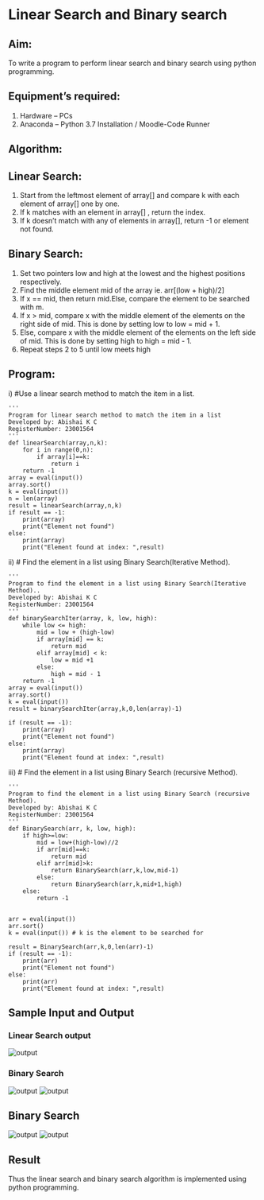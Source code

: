 # Linear Search and Binary search
## Aim:
To write a program to perform linear search and binary search using python programming.
## Equipment’s required:
1.	Hardware – PCs
2.	Anaconda – Python 3.7 Installation / Moodle-Code Runner
## Algorithm:
## Linear Search:
1.	Start from the leftmost element of array[] and compare k with each element of array[] one by one.
2.	If k matches with an element in array[] , return the index.
3.	If k doesn’t match with any of elements in array[], return -1 or element not found.
## Binary Search:
1.	Set two pointers low and high at the lowest and the highest positions respectively.
2.	Find the middle element mid of the array ie. arr[(low + high)/2]
3.	If x == mid, then return mid.Else, compare the element to be searched with m.
4.	If x > mid, compare x with the middle element of the elements on the right side of mid. This is done by setting low to low = mid + 1.
5.	Else, compare x with the middle element of the elements on the left side of mid. This is done by setting high to high = mid - 1.
6.	Repeat steps 2 to 5 until low meets high
## Program:
i)	#Use a linear search method to match the item in a list.
``````
''' 
Program for linear search method to match the item in a list
Developed by: Abishai K C
RegisterNumber: 23001564
'''
def linearSearch(array,n,k):
    for i in range(0,n):
        if array[i]==k:
            return i
    return -1
array = eval(input())
array.sort()
k = eval(input()) 
n = len(array)
result = linearSearch(array,n,k)
if result == -1:
    print(array)
    print("Element not found")
else:
    print(array)
    print("Element found at index: ",result)

``````
ii)	# Find the element in a list using Binary Search(Iterative Method).
``````
''' 
Program to find the element in a list using Binary Search(Iterative Method)..
Developed by: Abishai K C 
RegisterNumber: 23001564
'''
def binarySearchIter(array, k, low, high):
    while low <= high:
        mid = low + (high-low)
        if array[mid] == k:
            return mid
        elif array[mid] < k:
            low = mid +1
        else:
            high = mid - 1
    return -1
array = eval(input())
array.sort()
k = eval(input()) 
result = binarySearchIter(array,k,0,len(array)-1)

if (result == -1):
    print(array)
    print("Element not found")
else:
    print(array)
    print("Element found at index: ",result)
``````

iii)	# Find the element in a list using Binary Search (recursive Method).
```
''' 
Program to find the element in a list using Binary Search (recursive Method).
Developed by: Abishai K C
RegisterNumber: 23001564
'''
def BinarySearch(arr, k, low, high):
    if high>=low:
        mid = low+(high-low)//2
        if arr[mid]==k:
            return mid
        elif arr[mid]>k:
            return BinarySearch(arr,k,low,mid-1)
        else:
            return BinarySearch(arr,k,mid+1,high)
    else:
        return -1
    
    
arr = eval(input())
arr.sort()
k = eval(input()) # k is the element to be searched for

result = BinarySearch(arr,k,0,len(arr)-1)
if (result == -1):
    print(arr)
    print("Element not found")
else:
    print(arr)
    print("Element found at index: ",result)

```

## Sample Input and Output
### Linear Search output
![output](/linear%20seacrh.png)

### Binary Search
![output](/binary%20search%20p-1.png)
![output](/binary%20search%20p-2.png)

## Binary Search
![output](/binary%20recursive.png)
![output](/binary%20search%20p-2.png)

## Result
Thus the linear search and binary search algorithm is implemented using python programming.